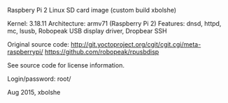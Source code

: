 Raspbery Pi 2 Linux SD card image (custom build xbolshe)

Kernel: 3.18.11
Architecture: armv71 (Raspberry Pi 2)
Features: dnsd, httpd, mc, lsusb, Robopeak USB display driver, Dropbear SSH


Original source code:
http://git.yoctoproject.org/cgit/cgit.cgi/meta-raspberrypi/
https://github.com/robopeak/rpusbdisp

See source code for license information.


Login/password: root/<none>


Aug 2015, xbolshe
